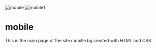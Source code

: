
![mobile](https://user-images.githubusercontent.com/97164252/160094602-9349ea8f-7cfd-4987-989d-a4ea98fa2480.PNG)
![mobile1](https://user-images.githubusercontent.com/97164252/160094604-6311b460-0ca9-46ac-9e93-57b3e9a3b00d.PNG)

# mobile
This is the main page of the site mobille.bg created with HTML and CSS
